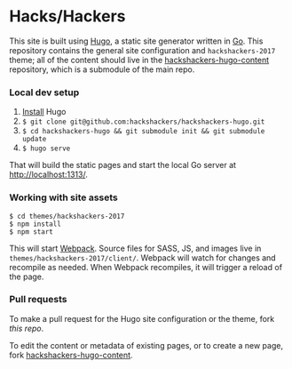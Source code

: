 # Hacks/Hackers

This site is built using [Hugo](https://gohugo.io), a static site generator written in [Go](http://golang.org/). This repository contains the general site configuration and `hackshackers-2017` theme; all of the content should live in the [hackshackers-hugo-content](https://github.com/hackshackers/hackshackers-hugo-content) repository, which is a submodule of the main repo.

### Local dev setup

1. [Install](https://gohugo.io/overview/installing/) Hugo
1. `$ git clone git@github.com:hackshackers/hackshackers-hugo.git`
1. `$ cd hackshackers-hugo && git submodule init && git submodule update`
1. `$ hugo serve`

That will build the static pages and start the local Go server at [http://localhost:1313/](http://localhost:1313/).

### Working with site assets

```
$ cd themes/hackshackers-2017
$ npm install
$ npm start
```

This will start [Webpack](https://webpack.github.io/). Source files for SASS, JS, and images live in `themes/hackshackers-2017/client/`. Webpack will watch for changes and recompile as needed. When Webpack recompiles, it will trigger a reload of the page.

### Pull requests

To make a pull request for the Hugo site configuration or the theme, fork _this repo_.

To edit the content or metadata of existing pages, or to create a new page, fork [hackshackers-hugo-content](https://github.com/hackshackers/hackshackers-hugo-content).